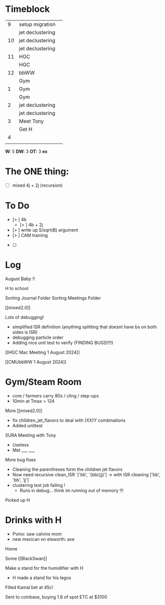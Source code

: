 # Timeblock

|     |                  |     |
| --- | ---------------- | --- |
| 9   | setup migration  |     |
|     | jet declustering |     |
| 10  | jet declustering |     |
|     | jet declustering |     |
| 11  | HGC              |     |
|     | HGC              |     |
| 12  | bbWW             |     |
|     | Gym              |     |
| 1   | Gym              |     |
|     | Gym              |     |
| 2   | jet declustering |     |
|     | jet declustering |     |
| 3   | Meet Tony        |     |
|     | Get H            |     |
| 4   |                  |     |
|     |                  |     |

**W:** 5 
**DW:** 3 
**OT:** 3
**ex**

# The ONE thing: 
- [ ] mixed 4j + 2j (recursion)


# To Do
- [> ] 4b
	 - [> ] 4b + 2j
- [> ] write up S/sqrt(B) argument
- [> ] CAM training
- [ ] 


# Log

August Baby !!

H to school 

Sorting Journal Folder
Sorting Meetings Folder

[[mixed2.0]]

Lots of debugging!  
- simplified ISR definition (anything splitting that doesnt have bs on both sides is ISR)
- debugging particle order
- Adding nice unit test to verify (FINDING BUGS!!!!)

[[HGC Mac Meeting 1 August 2024]]

[[CMUbbWW 1 August 2024]]

# Gym/Steam Room
- core / farmers carry 80s / cling / step-ups
- 10min at Tmax = 124

More [[mixed2.0]]
- fix children_jet_flavors to deal with (XX)Y combinations
- Added unittest

SURA Meeting with Tony
- Useless 
- Met ___ ___


More bug fixes
- Cleaning the parentheses form the children jet flavors
- Now need recursive clean_ISR
	`['bb', '(bb)(jj)'] -> with ISR cleaning ['bb', 'bb', 'jj']
- clustering test job failing ! 
	- Runs in debug... think im running out of memory !!!


Picked up H

# Drinks with H
- Pvino: saw calvins mom
- new mexican on elsworth: ave

Home

Some [[BlackSwan]]

Make a stand for the humidifier with H
- H made a stand for his legos

Filled Kamal bet at 45c!  

Sent to coinbase, buying 1.8 of spot ETC at $3100

